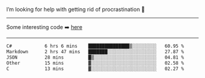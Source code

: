 I’m looking for help with getting rid of procrastination 🤔

-----

Some interesting code :arrow_right: [here](https://github.com/zhen8838/playground)

-----

<!--START_SECTION:waka-->

```txt
C#            6 hrs 6 mins    ███████████████▒░░░░░░░░░   60.95 %
Markdown      2 hrs 47 mins   ███████░░░░░░░░░░░░░░░░░░   27.87 %
JSON          28 mins         █▒░░░░░░░░░░░░░░░░░░░░░░░   04.81 %
Other         15 mins         ▓░░░░░░░░░░░░░░░░░░░░░░░░   02.58 %
C             13 mins         ▓░░░░░░░░░░░░░░░░░░░░░░░░   02.27 %
```

<!--END_SECTION:waka-->

<!--
**zhen8838/zhen8838** is a ✨ _special_ ✨ repository because its `README.md` (this file) appears on your GitHub profile.

Here are some ideas to get you started:

- 🔭 I’m currently working on ...
- 🌱 I’m currently learning ...
- 👯 I’m looking to collaborate on ...
 ...
- 💬 Ask me about ...
- 📫 How to reach me: ...
- 😄 Pronouns: ...
- ⚡ Fun fact: ...
-->
